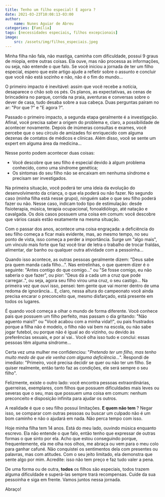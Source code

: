 ```yaml
---
title: Tenho um filho especial! E agora ?
date: 2021-03-23T10:08:13-03:00
author: 
    name: Nunes Aguiar de Abreu
categories: [Família]
tags: [necessidades especiais, filhos excepcionais]
image: 
    src: /assets/img/filhos_especiais.jpeg
---
```


Minha filha não fala, não mastiga, caminha com dificuldade, possui 9 graus de miopia, entre outras coisas. Ela ouve, mas não processa as informações, ou seja, não entende o que falo.
Se você iniciou a jornada de ter um filho especial, espero que este artigo ajude a refletir sobre o assunto e concluir que você não está sozinho e não, não é o fim do mundo...

O primeiro impacto é inevitável: assim que você recebe a notícia, desaparece o chão sob os pés. Os planos, as expectativas, as cenas de brincadeira no parque, corrida na praia, aventuras e conversas sobre o dever de casa, tudo desaba sobre a sua cabeça. Duas perguntas pairam no ar: "Por que ?" e "E agora ?".

Passado o primeiro impacto, a segunda etapa geralmente é a investigação. Afinal, você precisa saber a origem do problema e, claro, a possibilidade de acontecer novamente. Depois de inúmeras consultas e exames, você percebe que o seu círculo de amizades foi enriquecido com alguma dezenas de contatos de médicos e clínicas. Além disso, você se sente um expert em alguma área da medicina...

Nesse ponto podem acontecer duas coisas:

- Você descobre que seu filho é especial devido à algum problema conhecido, como uma síndrome genética;
- Os sintomas do seu filho não se encaixam em nenhuma síndrome e precisam ser investigados.

Na primeira situação, você poderá ter uma ideia da evolução do desenvolvimento da criança, o que ela poderá ou não fazer.
No segundo caso (minha filha está nesse grupo), ninguém sabe o que seu filho poderá fazer ou não. Nesse caso, indicam todo tipo de estimulação: desde fisioterapia, música, terapia ocupacional, fonoaldiólogo, até natação e cavalgada.
Os dois casos possuem uma coisa em comum: você descobre que vários casais estão exatamente na mesma situação.

Com o passar dos anos, acontece uma coisa engraçada: a deficiência do seu filho começa a ficar mais evidente, mas, ao mesmo tempo, no seu ponto de vista, isso começa a perder a importância. Surge um "algo mais", um vínculo mais forte que faz você tirar de letra o trabalho de trocar fraldas, alimentar, dar banho ou qualquer outra atividade com a pessoinha...

Quando isso acontece, as outras pessoas geralmente dizem: "Deus sabe pra quem manda cada filho...". 
Nas entrelinhas, o que querem dizer é o seguinte: "Antes contigo do que comigo..." ou "Se fosse comigo, eu não saberia o que fazer", ou pior: "Deus dá a cada um a cruz que pode carregar..", ou seja, agora seu filho virou uma cruz, o seu castigo... Na primeira vez que ouvi isso, pensei: tem gente que vai morrer dentro de uma redoma de ignorância...
E, claro, nessa altura do campeonato você ainda precisa encarar o preconceito que, mesmo disfarçado, está presente em todos os lugares.

É quando você começa a olhar o mundo de forma diferente.
Você conhece pais que possuem um filho perfeito, mas passam o dia gritando: "Não aguento mais!!" ou "Você acabou com a minha vida!!", ou pais frustrados porque a filha não é modelo, o filho não vai bem na escola, ou não sabe jogar futebol, ou porque não é igual ao do vizinho, ou devido às preferências sexuais, e por aí vai..
Você olha isso tudo e conclui: essas pessoas têm alguma síndrome...

Certa vez uma mulher me confidenciou: "*Pretendo ter um filho, mas tenho muito medo de que ele venha com alguma deficiência...*". Respondi de imediato: "Primeiro, você precisa decidir se quer ou não ter um filho. Se quiser realmente, então tanto faz as condições, ele será sempre o seu filho".

Felizmente, existe o outro lado: você encontra pessoas extraordinárias, guerreiras, exemplares, com filhos que possuem dificuldades mais leves ou severas que o seu, mas que possuem uma coisa em comum: nenhum preconceito e disposição infinita para ajudar os outros.

A realidade é que o seu filho possui limitações. **E quem não tem** ?
Negar isso, se comparar com outras pessoas ou buscar um culpado não é um bom caminho e não o ajudará em nada. Não perca tempo com isso.

Hoje minha filha tem 14 anos. Está do meu lado, ouvindo música enquanto escrevo.
Ela não entende o que falo, então tenho que expressar de outras formas o que sinto por ela. Acho que estou conseguindo porque, frequentemente, ela me olha nos olhos, me abraça ou vem para o meu colo para ganhar cafuné.
Não conquistei os sentimentos dela com presentes ou palavras, mas com atitudes. Com o seu jeito limitado, ela demonstra que sente algo por mim. Acredite: isso não tem preço e faz tudo valer a pena.

De uma forma ou de outra, **todos** os filhos são especiais, todos trazem alguma dificuldade e superá-las sempre trará recompensas.
Cuide da sua pessoinha e siga em frente. Vamos juntos nessa jornada.

Abraço!